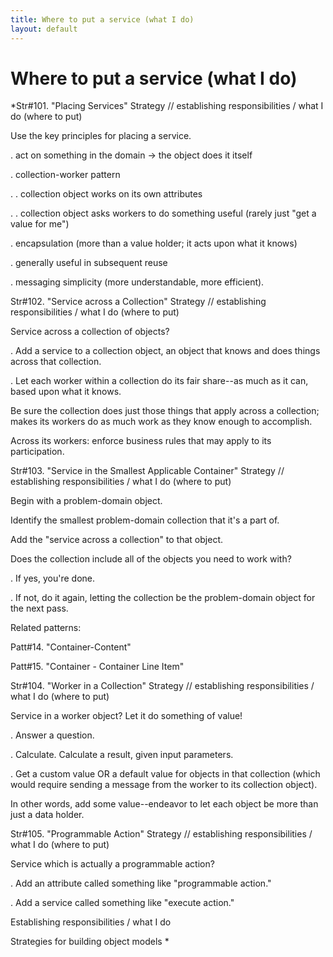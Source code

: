 ```yaml
---
title: Where to put a service (what I do)
layout: default
---
```

# Where to put a service (what I do)


*Str#101. &quot;Placing Services&quot; Strategy // establishing responsibilities / what I do (where to put) 

 Use the key principles for placing a service. 

. act on something in the domain -&gt; the object does it itself 

. collection-worker pattern 

. . collection object works on its own attributes 

. . collection object asks workers to do something useful (rarely just &quot;get a
value for me&quot;) 

. encapsulation (more than a value holder; it acts upon what it knows) 

. generally useful in subsequent reuse 

. messaging simplicity (more understandable, more efficient). 

Str#102. &quot;Service across a Collection&quot; Strategy // establishing
responsibilities / what I do (where to put) 

 Service across a collection of objects? 

. Add a service to a collection object, an object that knows and does things across
that collection. 

. Let each worker within a collection do its fair share--as much as it can, based upon
what it knows. 

 Be sure the collection does just those things that apply across a collection; makes
its workers do as much work as they know enough to accomplish. 

 Across its workers: enforce business rules that may apply to its participation. 

Str#103. &quot;Service in the Smallest Applicable Container&quot; Strategy //
establishing responsibilities / what I do (where to put) 

 Begin with a problem-domain object. 

 Identify the smallest problem-domain collection that it's a part of. 

 Add the &quot;service across a collection&quot; to that object. 

 Does the collection include all of the objects you need to work with? 

. If yes, you're done. 

. If not, do it again, letting the collection be the problem-domain object for the next
pass. 

Related patterns: 

Patt#14. &quot;Container-Content&quot; 

Patt#15. &quot;Container - Container Line Item&quot; 

Str#104. &quot;Worker in a Collection&quot; Strategy // establishing
responsibilities / what I do (where to put) 

 Service in a worker object? Let it do something of value! 

. Answer a question. 

. Calculate. Calculate a result, given input parameters. 

. Get a custom value OR a default value for objects in that collection (which would
require sending a message from the worker to its collection object). 

 In other words, add some value--endeavor to let each object be more than just a data
holder. 

Str#105. &quot;Programmable Action&quot; Strategy // establishing responsibilities /
what I do (where to put) 

 Service which is actually a programmable action? 

. Add an attribute called something like &quot;programmable action.&quot; 

. Add a service called something like &quot;execute action.&quot; 

Establishing responsibilities / what I do

Strategies for building object models
*
